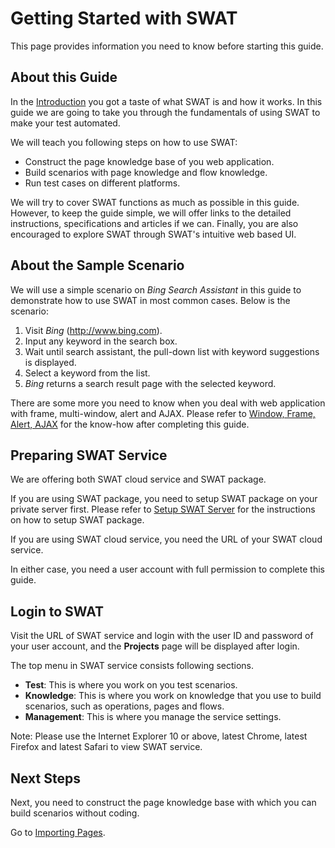 Getting Started with SWAT
===

This page provides information you need to know before starting this guide.

About this Guide
---

In the [Introduction](index.md) you got a taste of what SWAT is and how it works. In this guide we are going to take you through the fundamentals of using SWAT to make your test automated.

We will teach you following steps on how to use SWAT:

* Construct the page knowledge base of you web application.
* Build scenarios with page knowledge and flow knowledge.
* Run test cases on different platforms.

We will try to cover SWAT functions as much as possible in this guide. However, to keep the guide simple, we will offer links to the detailed instructions, specifications and articles if we can. Finally, you are also encouraged to explore SWAT through SWAT's intuitive web based UI.

About the Sample Scenario
---

We will use a simple scenario on *Bing Search Assistant* in this guide to demonstrate how to use SWAT in most common cases. Below is the scenario:

1. Visit *Bing* (http://www.bing.com).
2. Input any keyword in the search box.
3. Wait until search assistant, the pull-down list with keyword suggestions is displayed.
4. Select a keyword from the list.
5. *Bing* returns a search result page with the selected keyword.

There are some more you need to know when you deal with web application with frame, multi-window, alert and AJAX. Please refer to [Window, Frame, Alert, AJAX](article_scenes.md) for the know-how after completing this guide.

Preparing SWAT Service
---

We are offering both SWAT cloud service and SWAT package.

If you are using SWAT package, you need to setup SWAT package on your private server first. Please refer to [Setup SWAT Server](setup_swat.md) for the instructions on how to setup SWAT package.

If you are using SWAT cloud service, you need the URL of your SWAT cloud service.

In either case, you need a user account with full permission to complete this guide.

Login to SWAT
---

Visit the URL of SWAT service and login with the user ID and password of your user account, and the **Projects** page will be displayed after login.

The top menu in SWAT service consists following sections.

* **Test**: This is where you work on you test scenarios.
* **Knowledge**: This is where you work on knowledge that you use to build scenarios, such as operations, pages and flows.
* **Management**: This is where you manage the service settings.

Note: Please use the Internet Explorer 10 or above, latest Chrome, latest Firefox and latest Safari to view SWAT service.

Next Steps
----

Next, you need to construct the page knowledge base with which you can build scenarios without coding.

Go to [Importing Pages](guide_knowledge.md).